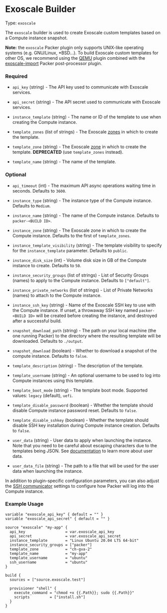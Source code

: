 # Exoscale Builder

Type: `exoscale`

The `exoscale` builder is used to create Exoscale custom templates based on a
Compute instance snapshot.

**Note:** the `exoscale` Packer plugin only supports UNIX-like operating
systems (e.g. GNU/Linux, \*BSD...). To build Exoscale custom templates for
other OS, we recommend using the [QEMU][packerqemu] plugin combined with the
[exoscale-import](/docs/post-processors/exoscale-import.md) Packer post-processor plugin.


### Required

- `api_key` (string) - The API key used to communicate with Exoscale services.

- `api_secret` (string) - The API secret used to communicate with Exoscale
  services.

- `instance_template` (string) - The name or ID of the template to use when
  creating the Compute instance.

- `template_zones` (list of strings) - The Exoscale [zones][zones] in which to create the
  template.

- `template_zone` (string) - The Exoscale [zone][zones] in which to create the
  template. **DEPRECATED** (use `template_zones` instead).

- `template_name` (string) - The name of the template.


### Optional

- `api_timeout` (int) - The maximum API async operations waiting time in seconds.
  Defaults to `3600`.

- `instance_type` (string) - The instance type of the Compute instance.
  Defaults to `Medium`.

- `instance_name` (string) - The name of the Compute instance.
  Defaults to `packer-<BUILD ID>`.

- `instance_zone` (string) - The Exoscale zone in which to create the Compute
  instance.
  Defaults to the first of `template_zones`.

- `instance_template_visibility` (string) - The template visibility to specify
  for the `instance_template` parameter. Defaults to `public`.

- `instance_disk_size` (int) - Volume disk size in GB of the Compute instance
  to create. Defaults to `50`.

- `instance_security_groups` (list of strings) - List of Security Groups
  (names) to apply to the Compute instance. Defaults to `["default"]`.

- `instance_private_networks` (list of strings) - List of Private Networks
  (names) to attach to the Compute instance.

- `instance_ssh_key` (string) - Name of the Exoscale SSH key to use with the
  Compute instance. If unset, a throwaway SSH key named `packer-<BUILD ID>`
  will be created before creating the instance, and destroyed after a
  successful build.

- `snapshot_download_path` (string) - The path on your local machine (the one
  running Packer) to the directory where the resulting template will be
  downloaded. Defaults to `./output`.

- `snapshot_download` (boolean) - Whether to download a snapshot of the compute
  instance. Defaults to `false`.

- `template_description` (string) - The description of the template.

- `template_username` (string) - An optional username to be used to log into
  Compute instances using this template.

- `template_boot_mode` (string) - The template boot mode. Supported values:
  `legacy` (default), `uefi`.

- `template_disable_password` (boolean) - Whether the template should disable
  Compute instance password reset. Defaults to `false`.

- `template_disable_sshkey` (boolean) - Whether the template should disable
  SSH key installation during Compute instance creation. Defaults to `false`.

- `user_data` (string) - User data to apply when launching the instance. Note
  that you need to be careful about escaping characters due to the templates
  being JSON. See [documentation][cloudinit] to learn more about user data.

- `user_data_file` (string) - The path to a file that will be used for the user
  data when launching the instance.

In addition to plugin-specific configuration parameters, you can also adjust
the [SSH communicator][packerssh] settings to configure how Packer will log
into the Compute instance.


### Example Usage

```hcl
variable "exoscale_api_key" { default = "" }
variable "exoscale_api_secret" { default = "" }

source "exoscale" "my-app" {
  api_key                  = var.exoscale_api_key
  api_secret               = var.exoscale_api_secret
  instance_template        = "Linux Ubuntu 20.04 LTS 64-bit"
  instance_security_groups = ["packer"]
  template_zone            = "ch-gva-2"
  template_name            = "my-app"
  template_username        = "ubuntu"
  ssh_username             = "ubuntu"
}

build {
  sources = ["source.exoscale.test"]

  provisioner "shell" {
    execute_command = "chmod +x {{.Path}}; sudo {{.Path}}"
    scripts         = ["install.sh"]
  }
}
```


[packerssh]: https://www.packer.io/docs/communicators/ssh/
[zones]: https://www.exoscale.com/datacenters/
[packerqemu]: https://www.packer.io/plugins/builders/qemu
[cloudinit]: https://community.exoscale.com/documentation/compute/cloud-init/
